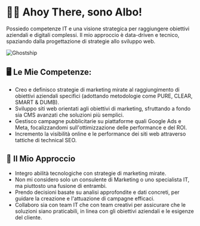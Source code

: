 # 👨‍💻  Ahoy There, sono Albo!
Possiedo competenze IT e una visione strategica per raggiungere obiettivi aziendali e digitali complessi. Il mio approccio è data-driven e tecnico, spaziando dalla progettazione di strategie allo sviluppo web.

![Ghostship](https://media.giphy.com/media/DshCX0b1mBobu/giphy.gif)

## 🖥️ Le Mie Competenze:
- Creo e definisco strategie di marketing mirate al raggiungimento di obiettivi aziendali specifici (adottando metodologie come PURE, CLEAR, SMART & DUMB).
- Sviluppo siti web orientati agli obiettivi di marketing, sfruttando a fondo sia CMS avanzati che soluzioni più semplici.
- Gestisco campagne pubblicitarie su piattaforme quali Google Ads e Meta, focalizzandomi sull'ottimizzazione delle performance e del ROI.
- Incremento la visibilità online e le performance dei siti web attraverso tattiche di technical SEO.

## 🎯 Il Mio Approccio
- Integro abilità tecnologiche con strategie di marketing mirate.
- Non mi considero solo un consulente di Marketing o uno specialista IT, ma piuttosto una fusione di entrambi.
- Prendo decisioni basate su analisi approfondite e dati concreti, per guidare la creazione e l'attuazione di campagne efficaci.
- Collaboro sia con team IT che con team creativi per assicurare che le soluzioni siano praticabili, in linea con gli obiettivi aziendali e le esigenze del cliente.

  


